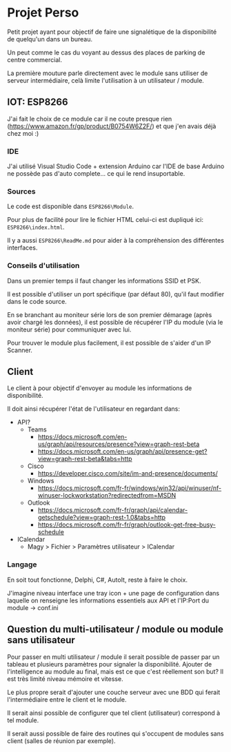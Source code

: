 # Projet Perso

Petit projet ayant pour objectif de faire une signalétique de la disponibilité de quelqu'un dans un bureau.

Un peut comme le cas du voyant au dessus des places de parking de centre commercial.

La première mouture parle directement avec le module sans utiliser de serveur intermédiaire, celà limite l'utilisation à un utilisateur / module.

## IOT: ESP8266

J'ai fait le choix de ce module car il ne coute presque rien (<https://www.amazon.fr/gp/product/B0754W6Z2F/>) et que j'en avais déjà chez moi :)

### IDE

J'ai utilisé Visual Studio Code + extension Arduino car l'IDE de base Arduino ne possède pas d'auto complete... ce qui le rend insuportable.

### Sources

Le code est disponible dans ```ESP8266\Module```.

Pour plus de facilité pour lire le fichier HTML celui-ci est dupliqué ici: ```ESP8266\index.html```.

Il y a aussi ```ESP8266\ReadMe.md``` pour aider à la compréhension des différentes interfaces.

### Conseils d'utilisation

Dans un premier temps il faut changer les informations SSID et PSK.

Il est possible d'utiliser un port spécifique (par défaut 80), qu'il faut modifier dans le code source.

En se branchant au moniteur série lors de son premier démarage (après avoir chargé les données), il est possible de récupérer l'IP du module (via le moniteur série) pour communiquer avec lui.

Pour trouver le module plus facilement, il est possible de s'aider d'un IP Scanner.

## Client

Le client à pour objectif d'envoyer au module les informations de disponibilité.

Il doit ainsi récupérer l'état de l'utilisateur en regardant dans:

- API?
  - Teams
    - <https://docs.microsoft.com/en-us/graph/api/resources/presence?view=graph-rest-beta>
    - <https://docs.microsoft.com/en-us/graph/api/presence-get?view=graph-rest-beta&tabs=http>
  - Cisco
    - <https://developer.cisco.com/site/im-and-presence/documents/>
  - Windows
    - <https://docs.microsoft.com/fr-fr/windows/win32/api/winuser/nf-winuser-lockworkstation?redirectedfrom=MSDN>
  - Outlook
    - <https://docs.microsoft.com/fr-fr/graph/api/calendar-getschedule?view=graph-rest-1.0&tabs=http>
    - <https://docs.microsoft.com/fr-fr/graph/outlook-get-free-busy-schedule>
- ICalendar
  - Magy > Fichier > Paramètres utilisateur > ICalendar

### Langage

En soit tout fonctionne, Delphi, C#, AutoIt, reste à faire le choix.

J'imagine niveau interface une tray icon + une page de configuration dans laquelle on renseigne les informations essentiels aux API et l'IP:Port du module -> conf.ini

## Question du multi-utilisateur / module ou module sans utilisateur

Pour passer en multi utilisateur / module il serait possible de passer par un tableau et plusieurs paramètres pour signaler la disponibilité.
Ajouter de l'intelligence au module au final, mais est ce que c'est réellement son but? Il est très limité niveau mémoire et vitesse.

Le plus propre serait d'ajouter une couche serveur avec une BDD qui ferait l'intermédiaire entre le client et le module.

Il serait ainsi possible de configurer que tel client (utilisateur) correspond à tel module.

Il serait aussi possible de faire des routines qui s'occupent de modules sans client (salles de réunion par exemple).
